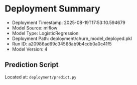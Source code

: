
# Deployment Summary

- Deployment Timestamp: 2025-08-19T17:53:10.594679
- Model Source: mlflow
- Model Type: LogisticRegression
- Deployment Path: deployment/churn_model_deployed.pkl
- Run ID: a20986ad69c34568ab9b4cdb0a0c41f5
- Model Version: 4

## Prediction Script

Located at: `deployment/predict.py`
